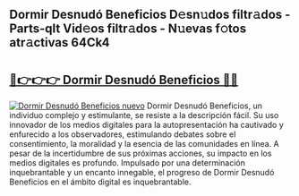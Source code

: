 ## Dormir Desnudó Beneficios D𝚎sn𝚞dos filtr𝚊dos - Parts-qIt Vid𝚎os filtr𝚊dos - N𝚞evas f𝚘tos atr𝚊ctivas 64Ck4

# <h2><a href="http://mbbi3uv.tromn.icu/?c=Dormir+Desnud%c3%b3+Beneficios">🔗👉👉👉 Dormir Desnudó Beneficios 🔗🔗</a></h2>

[![Dormir Desnudó Beneficios nuevo](https://i.imgur.com/pEAQMta.gif)](http://mbbi3uv.tromn.icu/?c=Dormir+Desnud%c3%b3+Beneficios)
Dormir Desnudó Beneficios, un individuo complejo y estimulante, se resiste a la descripción fácil. Su uso innovador de los medios digitales para la autopresentación ha cautivado y enfurecido a los observadores, estimulando debates sobre el consentimiento, la moralidad y la esencia de las comunidades en línea. A pesar de la incertidumbre de sus próximas acciones, su impacto en los medios digitales es profundo. Impulsado por una determinación inquebrantable y un encanto innegable, el progreso de Dormir Desnudó Beneficios en el ámbito digital es inquebrantable.
